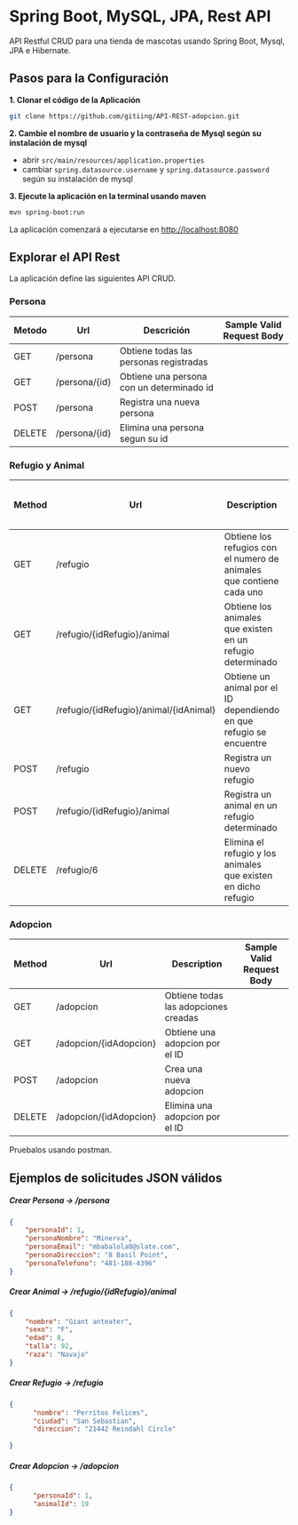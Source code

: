 # Spring Boot, MySQL, JPA, Rest API

API Restful CRUD para una tienda de mascotas usando Spring Boot, Mysql, JPA e Hibernate.

## Pasos para la Configuración

**1. Clonar el código de la Aplicación**

```bash
git clone https://github.com/gitiing/API-REST-adopcion.git
```

**2. Cambie el nombre de usuario y la contraseña de Mysql según su instalación de mysql**

+ abrir `src/main/resources/application.properties`
+ cambiar `spring.datasource.username` y `spring.datasource.password` según su instalación de mysql

**3. Ejecute la aplicación en la terminal usando maven**

```bash
mvn spring-boot:run
```
La aplicación comenzará a ejecutarse en <http://localhost:8080>

## Explorar el API Rest

La aplicación define las siguientes API CRUD.

### Persona

| Metodo | Url                      | Descrición                                | Sample Valid Request Body |
|--------|--------------------------|-------------------------------------------| ------------------------- |
| GET    | /persona                 | Obtiene todas las personas registradas    | |
| GET    | /persona/{id}            | Obtiene una persona con un determinado id | |
| POST   | /persona                 | Registra una nueva persona                | |
| DELETE | /persona/{id}            | Elimina una persona segun su id           | |

### Refugio y Animal

| Method | Url                                    | Description                                                          | Sample Valid Request Body |
|--------|----------------------------------------|----------------------------------------------------------------------|---------------------------|
| GET    | /refugio                               | Obtiene los refugios con el numero de animales que contiene cada uno |                           |
| GET    | /refugio/{idRefugio}/animal            | Obtiene los animales que existen en un refugio determinado           |                           |
| GET    | /refugio/{idRefugio}/animal/{idAnimal} | Obtiene un animal por el ID dependiendo en que refugio se encuentre  |                           |
| POST   | /refugio                               | Registra un nuevo refugio                                            |                           |
| POST   | /refugio/{idRefugio}/animal            | Registra un animal en un refugio determinado                         |                           | 
| DELETE | /refugio/6                             | Elimina el refugio y los animales que existen en dicho refugio       |                           |

### Adopcion

| Method | Url                        | Description                          | Sample Valid Request Body |
| ------ |----------------------------|--------------------------------------|---------------------------|
| GET    | /adopcion                  | Obtiene todas las adopciones creadas |                           |
| GET    | /adopcion/{idAdopcion}     | Obtiene una adopcion por el ID       |                           |
| POST   | /adopcion                  | Crea una nueva adopcion              |                           | 
| DELETE | /adopcion/{idAdopcion}     | Elimina una adopcion por el ID       |                           |

Pruebalos usando postman.

## Ejemplos de solicitudes JSON válidos

##### <a id="crearpersona">Crear Persona -> /persona</a>
```json
{
    "personaId": 1,
    "personaNombre": "Minerva",
    "personaEmail": "mbabalola0@slate.com",
    "personaDireccion": "8 Basil Point",
    "personaTelefono": "481-188-4396"
}
```

##### <a id="crearanimal">Crear Animal -> /refugio/{idRefugio}/animal</a>
```json
{
    "nombre": "Giant anteater",
    "sexo": "F",
    "edad": 8,
    "talla": 92,
    "raza": "Navajo"
}
```

##### <a id="crearrefugio">Crear Refugio -> /refugio</a>
```json
{
      "nombre": "Perritos Felices",
      "ciudad": "San Sebastian",
      "direccion": "21442 Reindahl Circle"
  
}

```

##### <a id="crearadopcion">Crear Adopcion -> /adopcion</a>
```json
{
      "personaId": 1,
      "animalId": 19
}
```